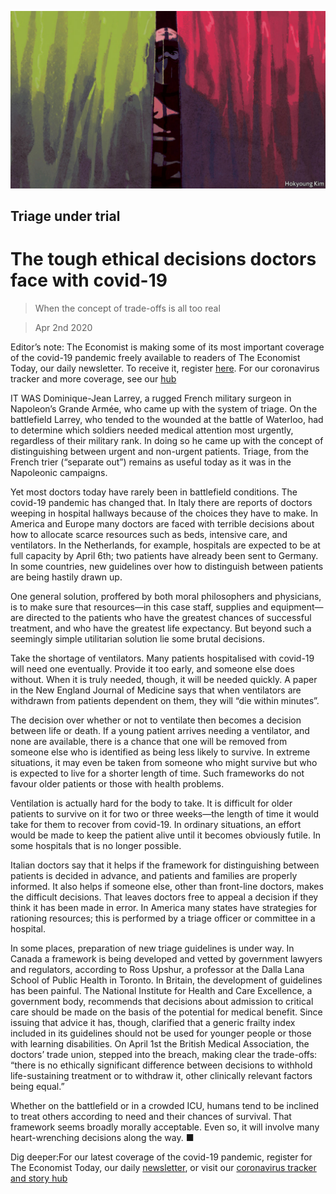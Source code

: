 ![](./images/20200404_FBD004_0.jpg)

## Triage under trial

# The tough ethical decisions doctors face with covid-19

> When the concept of trade-offs is all too real

> Apr 2nd 2020

Editor’s note: The Economist is making some of its most important coverage of the covid-19 pandemic freely available to readers of The Economist Today, our daily newsletter. To receive it, register [here](https://www.economist.com//newslettersignup). For our coronavirus tracker and more coverage, see our [hub](https://www.economist.com//coronavirus)

IT WAS Dominique-Jean Larrey, a rugged French military surgeon in Napoleon’s Grande Armée, who came up with the system of triage. On the battlefield Larrey, who tended to the wounded at the battle of Waterloo, had to determine which soldiers needed medical attention most urgently, regardless of their military rank. In doing so he came up with the concept of distinguishing between urgent and non-urgent patients. Triage, from the French trier (“separate out”) remains as useful today as it was in the Napoleonic campaigns.

Yet most doctors today have rarely been in battlefield conditions. The covid-19 pandemic has changed that. In Italy there are reports of doctors weeping in hospital hallways because of the choices they have to make. In America and Europe many doctors are faced with terrible decisions about how to allocate scarce resources such as beds, intensive care, and ventilators. In the Netherlands, for example, hospitals are expected to be at full capacity by April 6th; two patients have already been sent to Germany. In some countries, new guidelines over how to distinguish between patients are being hastily drawn up.

One general solution, proffered by both moral philosophers and physicians, is to make sure that resources—in this case staff, supplies and equipment—are directed to the patients who have the greatest chances of successful treatment, and who have the greatest life expectancy. But beyond such a seemingly simple utilitarian solution lie some brutal decisions.

Take the shortage of ventilators. Many patients hospitalised with covid-19 will need one eventually. Provide it too early, and someone else does without. When it is truly needed, though, it will be needed quickly. A paper in the New England Journal of Medicine says that when ventilators are withdrawn from patients dependent on them, they will “die within minutes”.

The decision over whether or not to ventilate then becomes a decision between life or death. If a young patient arrives needing a ventilator, and none are available, there is a chance that one will be removed from someone else who is identified as being less likely to survive. In extreme situations, it may even be taken from someone who might survive but who is expected to live for a shorter length of time. Such frameworks do not favour older patients or those with health problems.

Ventilation is actually hard for the body to take. It is difficult for older patients to survive on it for two or three weeks—the length of time it would take for them to recover from covid-19. In ordinary situations, an effort would be made to keep the patient alive until it becomes obviously futile. In some hospitals that is no longer possible.

Italian doctors say that it helps if the framework for distinguishing between patients is decided in advance, and patients and families are properly informed. It also helps if someone else, other than front-line doctors, makes the difficult decisions. That leaves doctors free to appeal a decision if they think it has been made in error. In America many states have strategies for rationing resources; this is performed by a triage officer or committee in a hospital.

In some places, preparation of new triage guidelines is under way. In Canada a framework is being developed and vetted by government lawyers and regulators, according to Ross Upshur, a professor at the Dalla Lana School of Public Health in Toronto. In Britain, the development of guidelines has been painful. The National Institute for Health and Care Excellence, a government body, recommends that decisions about admission to critical care should be made on the basis of the potential for medical benefit. Since issuing that advice it has, though, clarified that a generic frailty index included in its guidelines should not be used for younger people or those with learning disabilities. On April 1st the British Medical Association, the doctors’ trade union, stepped into the breach, making clear the trade-offs: “there is no ethically significant difference between decisions to withhold life-sustaining treatment or to withdraw it, other clinically relevant factors being equal.”

Whether on the battlefield or in a crowded ICU, humans tend to be inclined to treat others according to need and their chances of survival. That framework seems broadly morally acceptable. Even so, it will involve many heart-wrenching decisions along the way. ■

Dig deeper:For our latest coverage of the covid-19 pandemic, register for The Economist Today, our daily [newsletter](https://www.economist.com//newslettersignup), or visit our [coronavirus tracker and story hub](https://www.economist.com//coronavirus)